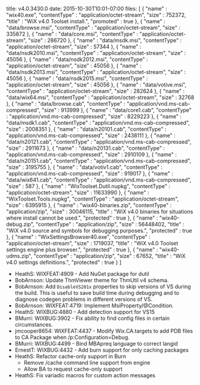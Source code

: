 title: v4.0.3430.0
date: 2015-10-30T10:01-07:00
files: [
  { "name" : "wix40.exe", "contentType" : "application/octet-stream", "size" : 752372, "title" : "WiX v4.0 Toolset install.", "promoted" : true },
  { "name" : "data/browse.msi", "contentType" : "application/octet-stream", "size" : 335872 },
  { "name" : "data/core.msi", "contentType" : "application/octet-stream", "size" : 286720 },
  { "name" : "data/msdk.msi", "contentType" : "application/octet-stream", "size" : 57344 },
  { "name" : "data/nsdk2010.msi", "contentType" : "application/octet-stream", "size" : 45056 },
  { "name" : "data/nsdk2012.msi", "contentType" : "application/octet-stream", "size" : 45056 },
  { "name" : "data/nsdk2013.msi", "contentType" : "application/octet-stream", "size" : 45056 },
  { "name" : "data/nsdk2015.msi", "contentType" : "application/octet-stream", "size" : 45056 },
  { "name" : "data/votive.msi", "contentType" : "application/octet-stream", "size" : 282624 },
  { "name" : "data/wix64.msi", "contentType" : "application/octet-stream", "size" : 32768 },
  { "name" : "data/browse.cab", "contentType" : "application/vnd.ms-cab-compressed", "size" : 913999 },
  { "name" : "data/core1.cab", "contentType" : "application/vnd.ms-cab-compressed", "size" : 8229223 },
  { "name" : "data/msdk1.cab", "contentType" : "application/vnd.ms-cab-compressed", "size" : 2008351 },
  { "name" : "data/n20101.cab", "contentType" : "application/vnd.ms-cab-compressed", "size" : 2438111 },
  { "name" : "data/n20121.cab", "contentType" : "application/vnd.ms-cab-compressed", "size" : 2911673 },
  { "name" : "data/n20131.cab", "contentType" : "application/vnd.ms-cab-compressed", "size" : 2910109 },
  { "name" : "data/n20151.cab", "contentType" : "application/vnd.ms-cab-compressed", "size" : 3195755 },
  { "name" : "data/votiv1.cab", "contentType" : "application/vnd.ms-cab-compressed", "size" : 919017 },
  { "name" : "data/wix641.cab", "contentType" : "application/vnd.ms-cab-compressed", "size" : 587 },
  { "name" : "WixToolset.Dutil.nupkg", "contentType" : "application/octet-stream", "size" : 11633990 },
  { "name" : "WixToolset.Tools.nupkg", "contentType" : "application/octet-stream", "size" : 6395915 },
  { "name" : "wix40-binaries.zip", "contentType" : "application/zip", "size" : 30046115, "title" : "WiX v4.0 binaries for situations where install cannot be used.", "protected" : true },
  { "name" : "wix40-debug.zip", "contentType" : "application/zip", "size" : 56448402, "title" : "WiX v4.0 source and symbols for debugging purposes.", "protected" : true },
  { "name" : "WixSettingsBrowser40.exe", "contentType" : "application/octet-stream", "size" : 1719037, "title" : "WiX v4.0 Toolset settings engine plus browser.", "protected" : true },
  { "name" : "wix40-udms.zip", "contentType" : "application/zip", "size" : 67652, "title" : "WiX v4.0 settings definitions.", "protected" : true }
 ]

* HeathS: WIXFEAT:4909 - Add NuGet package for dutil
* BobArnson: Update ThmViewer theme for ThmUtil v4 schema.
* BobArnson: Add `DisableVS201x` properties to skip versions of VS during the build.
  This is useful to save build time during debugging and to diagnose codegen problems in different versions of VS.
* BobArnson: WIXFEAT:4719: Implement MsiProperty/@Condition.
* HeathS: WIXBUG:4880 - Add detection support for VS15
* BMurri: WIXBUG:3902 - Fix ability to find config files in certain circumstances.
* jmcooper8654: WIXFEAT:4437 - Modify Wix.CA.targets to add PDB files to CA Package when /p:Configuration=Debug.
* BMurri: WIXBUG:4499 - Bind MBApreq language to correct langid
* ErnestT: WIXBUG:4432 - Add burn support for only caching packages
* HeathS: Refactor cache-only support in Burn
  * Remove /cache command line support from engine
  * Allow BA to request cache-only support
* HeathS: Fix variadic macros for custom action messages